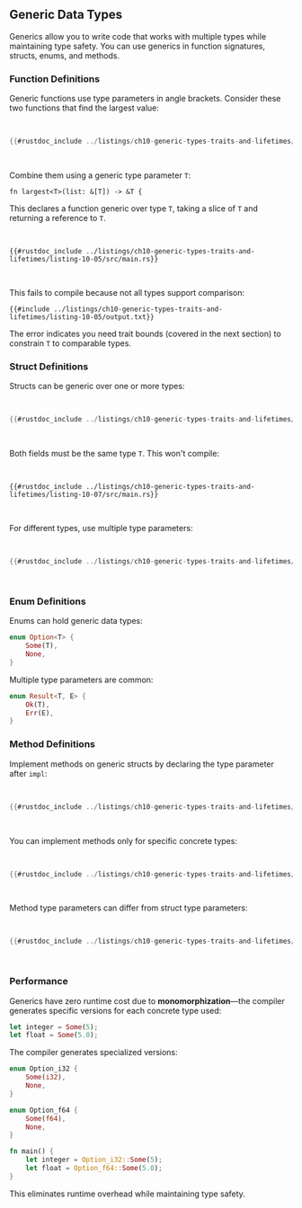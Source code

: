 ## Generic Data Types

Generics allow you to write code that works with multiple types while maintaining type safety. You can use generics in function signatures, structs, enums, and methods.

### Function Definitions

Generic functions use type parameters in angle brackets. Consider these two functions that find the largest value:

<Listing number="10-4" file-name="src/main.rs" caption="Two functions that differ only in their types">

```rust
{{#rustdoc_include ../listings/ch10-generic-types-traits-and-lifetimes/listing-10-04/src/main.rs:here}}
```

</Listing>

Combine them using a generic type parameter `T`:

```rust,ignore
fn largest<T>(list: &[T]) -> &T {
```

This declares a function generic over type `T`, taking a slice of `T` and returning a reference to `T`.

<Listing number="10-5" file-name="src/main.rs" caption="Generic `largest` function (doesn't compile yet)">

```rust,ignore,does_not_compile
{{#rustdoc_include ../listings/ch10-generic-types-traits-and-lifetimes/listing-10-05/src/main.rs}}
```

</Listing>

This fails to compile because not all types support comparison:

```console
{{#include ../listings/ch10-generic-types-traits-and-lifetimes/listing-10-05/output.txt}}
```

The error indicates you need trait bounds (covered in the next section) to constrain `T` to comparable types.

### Struct Definitions

Structs can be generic over one or more types:

<Listing number="10-6" file-name="src/main.rs" caption="Generic `Point<T>` struct">

```rust
{{#rustdoc_include ../listings/ch10-generic-types-traits-and-lifetimes/listing-10-06/src/main.rs}}
```

</Listing>

Both fields must be the same type `T`. This won't compile:

<Listing number="10-7" file-name="src/main.rs" caption="Fields must have the same generic type">

```rust,ignore,does_not_compile
{{#rustdoc_include ../listings/ch10-generic-types-traits-and-lifetimes/listing-10-07/src/main.rs}}
```

</Listing>

For different types, use multiple type parameters:

<Listing number="10-8" file-name="src/main.rs" caption="Generic over two types">

```rust
{{#rustdoc_include ../listings/ch10-generic-types-traits-and-lifetimes/listing-10-08/src/main.rs}}
```

</Listing>

### Enum Definitions

Enums can hold generic data types:

```rust
enum Option<T> {
    Some(T),
    None,
}
```

Multiple type parameters are common:

```rust
enum Result<T, E> {
    Ok(T),
    Err(E),
}
```

### Method Definitions

Implement methods on generic structs by declaring the type parameter after `impl`:

<Listing number="10-9" file-name="src/main.rs" caption="Method on generic struct">

```rust
{{#rustdoc_include ../listings/ch10-generic-types-traits-and-lifetimes/listing-10-09/src/main.rs}}
```

</Listing>

You can implement methods only for specific concrete types:

<Listing number="10-10" file-name="src/main.rs" caption="Implementation for specific type">

```rust
{{#rustdoc_include ../listings/ch10-generic-types-traits-and-lifetimes/listing-10-10/src/main.rs:here}}
```

</Listing>

Method type parameters can differ from struct type parameters:

<Listing number="10-11" file-name="src/main.rs" caption="Method with different generic types">

```rust
{{#rustdoc_include ../listings/ch10-generic-types-traits-and-lifetimes/listing-10-11/src/main.rs}}
```

</Listing>

### Performance

Generics have zero runtime cost due to **monomorphization**—the compiler generates specific versions for each concrete type used:

```rust
let integer = Some(5);
let float = Some(5.0);
```

The compiler generates specialized versions:

```rust
enum Option_i32 {
    Some(i32),
    None,
}

enum Option_f64 {
    Some(f64),
    None,
}

fn main() {
    let integer = Option_i32::Some(5);
    let float = Option_f64::Some(5.0);
}
```

This eliminates runtime overhead while maintaining type safety.
